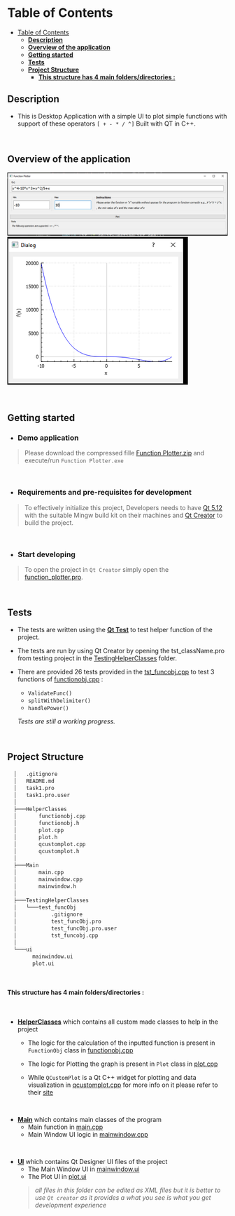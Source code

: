 # Table of Contents

- [Table of Contents](#table-of-contents)
  - [**Description**](#description)
  - [**Overview of the application**](#overview-of-the-application)
  - [**Getting started**](#getting-started)
  - [**Tests**](#tests)
  - [**Project Structure**](#project-structure)
      - [**This structure has 4 main folders/directories :**](#this-structure-has-4-main-foldersdirectories-)

## **Description**
- This is Desktop Application with a simple UI to plot simple functions with support of these operators ``[ + - * / ^]``
Built with QT in C++.

<br>

## **Overview of the application**
![1](images/1.png)
![1](images/2.png)

<br>

## **Getting started**
- ### Demo application
 > Please download the compressed fille [Function Plotter.zip](Function%20Plotter.zip) and execute/run `Function Plotter.exe`
<br>

- ### Requirements and pre-requisites for development
>To effectively initialize this project, Developers needs to have [Qt 5.12](https://www.qt.io/offline-installers) with the suitable Mingw build kit on their machines and [Qt Creator](https://www.qt.io/offline-installers) to build the project.

<br>

- ### Start developing 
>To open the project in ``Qt Creator`` simply open the [function_plotter.pro](function_plotter.pro).

<br>

## **Tests**
- The tests are written using the [**Qt Test**](https://doc.qt.io/qt-5/qttest-index.html) to test helper function of the project. 

- The tests are run by using Qt Creator by opening the tst_className.pro from testing project in the [TestingHelperClasses](TestingHelperClasses/) folder.

- There are provided 26 tests provided in the [tst_funcobj.cpp](TestingHelperClasses/test_funcObj/tst_funcobj.cpp) to test 3 functions of [functionobj.cpp](HelperClasses/functionobj.cpp) :
  - `ValidateFunc()`
  - `splitWithDelimiter()`
  - `handlePower()`

  _Tests are still a working progress._

<br>

## **Project Structure**
      │   .gitignore
      │   README.md
      │   task1.pro
      │   task1.pro.user
      │
      ├───HelperClasses
      │       functionobj.cpp
      │       functionobj.h
      │       plot.cpp
      │       plot.h
      │       qcustomplot.cpp
      │       qcustomplot.h
      │
      ├───Main
      │       main.cpp
      │       mainwindow.cpp
      │       mainwindow.h
      │
      ├───TestingHelperClasses
      │   └───test_funcObj
      │           .gitignore
      │           test_funcObj.pro
      │           test_funcObj.pro.user
      │           tst_funcobj.cpp
      │
      └───ui
            mainwindow.ui
            plot.ui

<br>

#### **This structure has 4 main folders/directories :**
<br> 

- [**HelperClasses**](HelperClasses/) which contains all custom made classes to help in the project 

  - The logic for the calculation of the inputted function is present in `FunctionObj` class in [functionobj.cpp](HelperClasses/functionobj.cpp) 

  - The logic for Plotting the graph is present in `Plot` class in [plot.cpp](HelperClasses/plot.cpp)

  - While `QCustomPlot` is a Qt C++ widget for plotting and data visualization in [qcustomplot.cpp](HelperClasses/qcustomplot.cpp) for more info on it please refer to their [site](https://www.qcustomplot.com/)

<br>

- [**Main**](Main/) which contains main classes of the program 
  - Main function in  [main.cpp](Main/main.cpp)
  - Main Window UI logic in [mainwindow.cpp](Main\mainwindow.cpp)

<br>

- [**UI**](UI/) which contains Qt Designer UI files of the project
  - The Main Window UI in [mainwindow.ui](UI/mainwindow.ui)
  - The Plot UI in [plot.ui](UI/plot.ui)
  > _all files in this folder can be edited as XML files but it is better to use `Qt creator` as it provides a what you see is what you get development experience_


